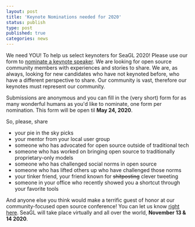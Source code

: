 ```yaml
---
layout: post
title: 'Keynote Nominations needed for 2020'
status: publish
type: post
published: true
categories: news
---
```


We need YOU!  To help us select keynoters for SeaGL 2020!  Please use our form to [nominate a keynote speaker](https://docs.google.com/forms/d/e/1FAIpQLScpDCLYLXC4OecykkvhotT1XboOFOZ22X-OyM4go6EzLW95gg/viewform).  We are looking for open source community members with experiences and stories to share.  We are, as always, looking for new candidates who have not keynoted before, who have a different perspective to share.  Our community is vast, therefore our keynotes must represent our community.  

Submissions are anonymous and you can fill in the (very short) form for as many wonderful humans as you'd like to nominate, one form per nomination.  This form will be open til **May 24, 2020**.

So, please, share 
* your pie in the sky picks
* your mentor from your local user group
* someone who has advocated for open source outside of traditional tech
* someone who has worked on bringing open source to traditionally proprietary-only models
* someone who has challenged social norms in open source
* someone who has lifted others up who have challenged those norms
* your tinker friend, your friend known for <s>shitposting</s> clever tweeting
* someone in your office who recently showed you a shortcut through your favorite tools

And anyone else you think would make a terrific guest of honor at our community-focused open source conference!  You can let us know [right here](https://docs.google.com/forms/d/e/1FAIpQLScpDCLYLXC4OecykkvhotT1XboOFOZ22X-OyM4go6EzLW95gg/viewform).  SeaGL will take place virtually and all over the world, **November 13 & 14 2020**.
